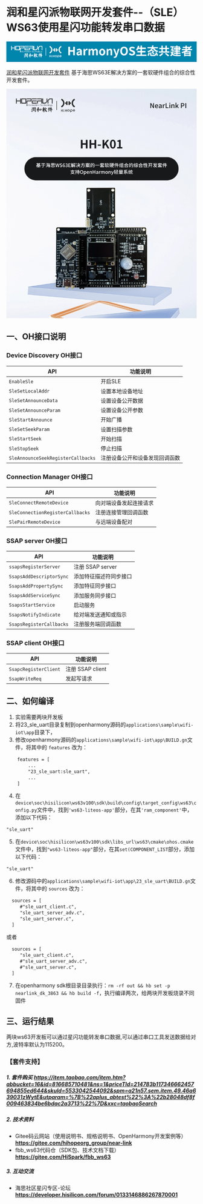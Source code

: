 # 润和星闪派物联网开发套件--（SLE）WS63使用星闪功能转发串口数据

![hihope_illustration](../../Image/hihope_illustration.png)

[润和星闪派物联网开发套件](https://item.taobao.com/item.htm?abbucket=16&id=816685710481&ns=1&priceTId=214783b117346662457694855ed644&skuId=5533042544092&spm=a21n57.sem.item.49.46a639031zWytE&utparam=%7B%22aplus_abtest%22%3A%22b28048df8f009463834be6bdac2a3713%22%7D&xxc=taobaoSearch) 基于海思WS63E解决方案的一套软硬件组合的综合性开发套件。

![wifi_iot](../../Image/HH-K01.png)

## 一、OH接口说明

### Device Discovery OH接口

| API                                                          | 功能说明                                |
| ------------------------------------------------------------ | --------------------------------------- |
| `EnableSle`                                                  | 开启SLE |
| `SleSetLocalAddr`                                            | 设置本地设备地址 |
| `SleSetAnnounceData`                                         | 设置设备公开数据 |                                 
| `SleSetAnnounceParam`                                        | 设置设备公开参数 |
| `SleStartAnnounce`                                           | 开始广播 |
| `SleSetSeekParam`                                            | 设置扫描参数 |
| `SleStartSeek`                                               | 开始扫描 |
| `SleStopSeek`                                                | 停止扫描 |
| `SleAnnounceSeekRegisterCallbacks`                           | 注册设备公开和设备发现回调函数 |

### Connection Manager OH接口

| API                                                          | 功能说明               |
| ------------------------------------------------------------ | -----------------------|
| `SleConnectRemoteDevice`                                     | 向对端设备发起连接请求 |
| `SleConnectionRegisterCallbacks`                             | 注册连接管理回调函数 |
| `SlePairRemoteDevice`                                        | 与远端设备配对 |

### SSAP server OH接口

| API                                                          | 功能说明             |
| ------------------------------------------------------------ | -------------------- |
| `ssapsRegisterServer`                                        | 注册 SSAP server |
| `SsapsAddDescriptorSync`                                     | 添加特征描述符同步接口 |
| `SsapsAddPropertySync`                                       | 添加特征同步接口 |
| `SsapsAddServiceSync`                                        | 添加服务同步接口 |
| `SsapsStartService`                                          | 启动服务 |
| `SsapsNotifyIndicate`                                        | 给对端发送通知或指示 |
| `SsapsRegisterCallbacks`                                     | 注册服务端回调函数 |

### SSAP client OH接口

| API                                                          | 功能说明             |
| ------------------------------------------------------------ | -------------------- |
| `SsapcRegisterClient`                                        | 注册 SSAP client |
| `SsapWriteReq`                                              | 发起写请求 |


## 二、如何编译

1. 实验需要两块开发板
2. 将23_sle_uart目录复制到openharmony源码的`applications\sample\wifi-iot\app`目录下，
3. 修改openharmony源码的`applications\sample\wifi-iot\app\BUILD.gn`文件，将其中的 `features` 改为：

```
    features = [
        ...
        "23_sle_uart:sle_uart",
        ...
    ]
```
4. 在`device\soc\hisilicon\ws63v100\sdk\build\config\target_config\ws63\config.py`文件中，找到`'ws63-liteos-app'`部分，在其`'ram_component'`中，添加以下代码：
```
"sle_uart"
```

5. 在`device\soc\hisilicon\ws63v100\sdk\libs_url\ws63\cmake\ohos.cmake`文件中，找到`"ws63-liteos-app"`部分，在其`set(COMPONENT_LIST`部分，添加以下代码：
```
"sle_uart"
```

6. 修改源码中的`applications\sample\wifi-iot\app\23_sle_uart\BUILD.gn`文件，将其中的 `sources` 改为：

```
  sources = [ 
     #"sle_uart_client.c",
     "sle_uart_server_adv.c",
     "sle_uart_server.c",
  ]
```
或者
```
  sources = [ 
     "sle_uart_client.c",
     #"sle_uart_server_adv.c",
     #"sle_uart_server.c",
  ]
```

7. 在openharmony sdk根目录目录执行：`rm -rf out && hb set -p nearlink_dk_3863 && hb build -f`，执行编译两次，给两块开发板烧录不同固件


## 三、运行结果
两块ws63开发板可以通过星闪功能转发串口数据,可以通过串口工具发送数据给对方,波特率默认为115200。

### 【套件支持】

##### 1. 套件购买  https://item.taobao.com/item.htm?abbucket=16&id=816685710481&ns=1&priceTId=214783b117346662457694855ed644&skuId=5533042544092&spm=a21n57.sem.item.49.46a639031zWytE&utparam=%7B%22aplus_abtest%22%3A%22b28048df8f009463834be6bdac2a3713%22%7D&xxc=taobaoSearch

##### 2. 技术资料

- Gitee码云网站（使用说明书、规格说明书、OpenHarmony开发案例等） **https://gitee.com/hihopeorg_group/near-link**
- fbb_ws63代码仓（SDK包、技术文档下载）**https://gitee.com/HiSpark/fbb_ws63**

##### 3. 互动交流
- 海思社区星闪专区-论坛 **https://developer.hisilicon.com/forum/0133146886267870001**